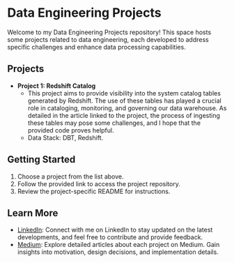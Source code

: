# Data Engineering Projects

Welcome to my Data Engineering Projects repository! This space hosts some projects related to data engineering, each developed to address specific challenges and enhance data processing capabilities.

## Projects
- **Project 1: Redshift Catalog**
  - This project aims to provide visibility into the system catalog tables generated by Redshift. The use of these tables has played a crucial role in cataloging, monitoring, and governing our data warehouse. As detailed in the article linked to the project, the process of ingesting these tables may pose some challenges, and I hope that the provided code proves helpful.
  - Data Stack: DBT, Redshift.

## Getting Started
1. Choose a project from the list above.
2. Follow the provided link to access the project repository.
3. Review the project-specific README for instructions.

## Learn More
- [LinkedIn](https://www.linkedin.com/in/alice-thomaz-b6b52b14a/): Connect with me on LinkedIn to stay updated on the latest developments, and feel free to contribute and provide feedback.
- [Medium](https://medium.com/@alice_thomaz): Explore detailed articles about each project on Medium. Gain insights into motivation, design decisions, and implementation details.
